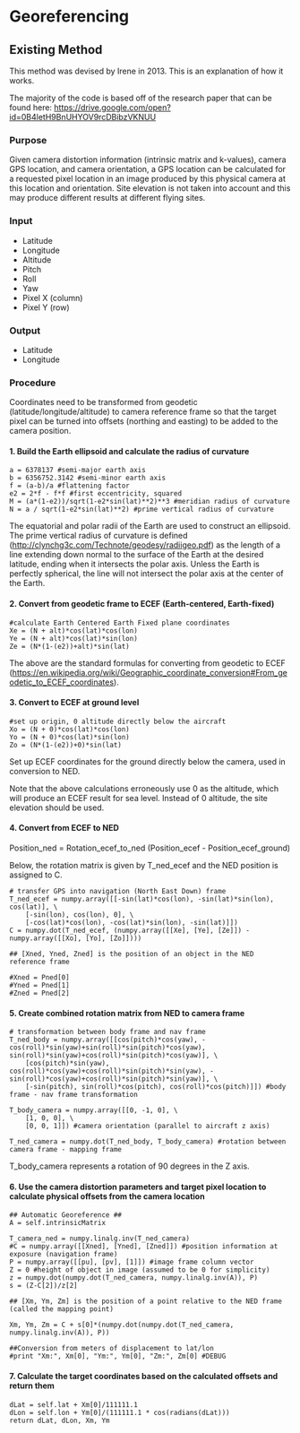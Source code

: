 # Georeferencing

## Existing Method

This method was devised by Irene in 2013. This is an explanation of how it works.

The majority of the code is based off of the research paper that can be found here: https://drive.google.com/open?id=0B4letH9BnUHYOV9rcDBibzVKNUU

### Purpose

Given camera distortion information (intrinsic matrix and k-values), camera GPS location, and camera orientation, a GPS location can be calculated for a requested pixel location in an image produced by this physical camera at this location and orientation. Site elevation is not taken into account and this may produce different results at different flying sites.

### Input

* Latitude
* Longitude
* Altitude
* Pitch
* Roll
* Yaw
* Pixel X (column)
* Pixel Y (row)

### Output

* Latitude
* Longitude

### Procedure

Coordinates need to be transformed from geodetic (latitude/longitude/altitude) to camera reference frame so that the target pixel can be turned into offsets (northing and easting) to be added to the camera position.

#### 1. Build the Earth ellipsoid and calculate the radius of curvature

```
a = 6378137 #semi-major earth axis
b = 6356752.3142 #semi-minor earth axis
f = (a-b)/a #flattening factor
e2 = 2*f - f*f #first eccentricity, squared
M = (a*(1-e2))/sqrt(1-e2*sin(lat)**2)**3 #meridian radius of curvature
N = a / sqrt(1-e2*sin(lat)**2) #prime vertical radius of curvature
```

The equatorial and polar radii of the Earth are used to construct an ellipsoid. The prime vertical radius of curvature is defined (http://clynchg3c.com/Technote/geodesy/radiigeo.pdf) as the length of a line extending down normal to the surface of the Earth at the desired latitude, ending when it intersects the polar axis. Unless the Earth is perfectly spherical, the line will not intersect the polar axis at the center of the Earth.


#### 2. Convert from geodetic frame to ECEF (Earth-centered, Earth-fixed)

```
#calculate Earth Centered Earth Fixed plane coordinates
Xe = (N + alt)*cos(lat)*cos(lon)
Ye = (N + alt)*cos(lat)*sin(lon)
Ze = (N*(1-(e2))+alt)*sin(lat)
```

The above are the standard formulas for converting from geodetic to ECEF (https://en.wikipedia.org/wiki/Geographic_coordinate_conversion#From_geodetic_to_ECEF_coordinates).


#### 3. Convert to ECEF at ground level

```
#set up origin, 0 altitude directly below the aircraft
Xo = (N + 0)*cos(lat)*cos(lon)
Yo = (N + 0)*cos(lat)*sin(lon)
Zo = (N*(1-(e2))+0)*sin(lat)
```

Set up ECEF coordinates for the ground directly below the camera, used in conversion to NED.

Note that the above calculations erroneously use 0 as the altitude, which will produce an ECEF result for sea level. Instead of 0 altitude, the site elevation should be used.


#### 4. Convert from ECEF to NED

Position_ned = Rotation_ecef_to_ned (Position_ecef - Position_ecef_ground)

Below, the rotation matrix is given by T_ned_ecef and the NED position is assigned to C.

```
# transfer GPS into navigation (North East Down) frame
T_ned_ecef = numpy.array([[-sin(lat)*cos(lon), -sin(lat)*sin(lon), cos(lat)], \
    [-sin(lon), cos(lon), 0], \
    [-cos(lat)*cos(lon), -cos(lat)*sin(lon), -sin(lat)]])
C = numpy.dot(T_ned_ecef, (numpy.array([[Xe], [Ye], [Ze]]) - numpy.array([[Xo], [Yo], [Zo]])))

## [Xned, Yned, Zned] is the position of an object in the NED reference frame

#Xned = Pned[0]
#Yned = Pned[1]
#Zned = Pned[2]
```

#### 5. Create combined rotation matrix from NED to camera frame

```
# transformation between body frame and nav frame
T_ned_body = numpy.array([[cos(pitch)*cos(yaw), -cos(roll)*sin(yaw)+sin(roll)*sin(pitch)*cos(yaw), sin(roll)*sin(yaw)+cos(roll)*sin(pitch)*cos(yaw)], \
    [cos(pitch)*sin(yaw), cos(roll)*cos(yaw)+cos(roll)*sin(pitch)*sin(yaw), -sin(roll)*cos(yaw)+cos(roll)*sin(pitch)*sin(yaw)], \
    [-sin(pitch), sin(roll)*cos(pitch), cos(roll)*cos(pitch)]]) #body frame - nav frame transformation

T_body_camera = numpy.array([[0, -1, 0], \
    [1, 0, 0], \
    [0, 0, 1]]) #camera orientation (parallel to aircraft z axis)

T_ned_camera = numpy.dot(T_ned_body, T_body_camera) #rotation between camera frame - mapping frame
```

T_body_camera represents a rotation of 90 degrees in the Z axis.

#### 6. Use the camera distortion parameters and target pixel location to calculate physical offsets from the camera location

```
## Automatic Georeference ##
A = self.intrinsicMatrix

T_camera_ned = numpy.linalg.inv(T_ned_camera)
#C = numpy.array([[Xned], [Yned], [Zned]]) #position information at exposure (navigation frame)
P = numpy.array([[pu], [pv], [1]]) #image frame column vector
Z = 0 #height of object in image (assumed to be 0 for simplicity)
z = numpy.dot(numpy.dot(T_ned_camera, numpy.linalg.inv(A)), P)
s = (Z-C[2])/z[2]

## [Xm, Ym, Zm] is the position of a point relative to the NED frame (called the mapping point)

Xm, Ym, Zm = C + s[0]*(numpy.dot(numpy.dot(T_ned_camera, numpy.linalg.inv(A)), P))

##Conversion from meters of displacement to lat/lon
#print "Xm:", Xm[0], "Ym:", Ym[0], "Zm:", Zm[0] #DEBUG
```

#### 7. Calculate the target coordinates based on the calculated offsets and return them

```
dLat = self.lat + Xm[0]/111111.1
dLon = self.lon + Ym[0]/(111111.1 * cos(radians(dLat)))
return dLat, dLon, Xm, Ym
```